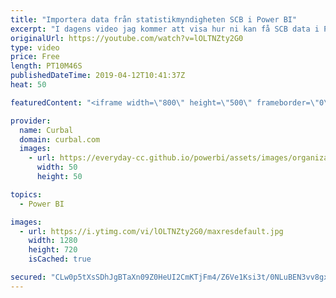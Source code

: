 ```yaml
---
title: "Importera data från statistikmyndigheten SCB i Power BI"
excerpt: "I dagens video jag kommer att visa hur ni kan få SCB data i Power BI.   Du kan ladda ner filen #46 i Community downloads här: https://curbal.com/donwload-center  Länk till SCB:https://www.scb.se/ Länk till Öppna data: https://oppnadata.se/  Here you can download all the pbix files: https://curbal.com/donwload-center"
originalUrl: https://youtube.com/watch?v=lOLTNZty2G0
type: video
price: Free
length: PT10M46S
publishedDateTime: 2019-04-12T10:41:37Z
heat: 50

featuredContent: "<iframe width=\"800\" height=\"500\" frameborder=\"0\" src=\"https://www.youtube.com/embed/lOLTNZty2G0\" allow=\"accelerometer; autoplay; encrypted-media; gyroscope; picture-in-picture\" allowfullscreen></iframe>"

provider:
  name: Curbal
  domain: curbal.com
  images:
    - url: https://everyday-cc.github.io/powerbi/assets/images/organizations/curbal.com-50x50.jpg
      width: 50
      height: 50

topics:
  - Power BI

images:
  - url: https://i.ytimg.com/vi/lOLTNZty2G0/maxresdefault.jpg
    width: 1280
    height: 720
    isCached: true

secured: "CLw0p5tXsSDhJgBTaXn09Z0HeUI2CmKTjFm4/Z6Ve1Ksi3t/0NLuBEN3vv8gx3G0R3dGUe2PvOLwxnOrGMq8402fgVJhc8Plsc8DZGIb+h7hFdfp8XAVBX6a71DhzgpXl2shgByEcqsdFSIRMRJQmsNMub0HCyIVeTswdw+yqSRb88nWLZLcf8eHCgTFtjWERqzNRrxGJ8PjKYzBFbwv2fc7grPSUTveOgTE9WEkiVP32LQui7O7rjOLU6556U2OtYNEwwMD/CK0P1Azxln8UONOIDz6mYy1VtaLSRE+5kxSMUAYhkKrG5RbiG7YMAhjB6leTI4WhidBSAMUawib1JVC9IVZs4xJ7PeClOJhQwy2mDcANFMf/4wALM65VgxjUdTd8pGoNMc6MUqYNwq7l/WWdqBJXAi80o6lSvClOw0=;H6cUirvphn5dx4DIsOmH8Q=="
---
```


